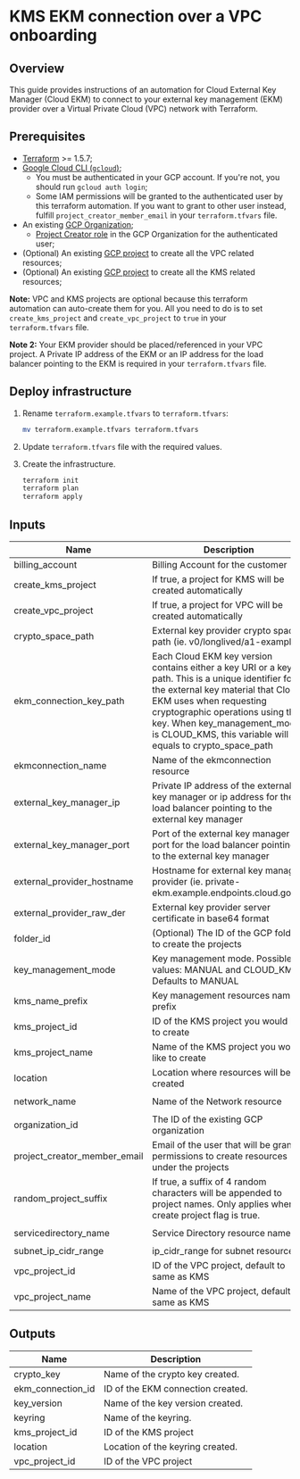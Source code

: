 # KMS EKM connection over a VPC onboarding

## Overview

This guide provides instructions of an automation for Cloud External Key Manager (Cloud EKM) to connect to your external key management (EKM) provider over a Virtual Private Cloud (VPC) network with Terraform.

## Prerequisites

- [Terraform](https://developer.hashicorp.com/terraform/downloads) >= 1.5.7;
- [Google Cloud CLI (`gcloud`)](https://cloud.google.com/sdk/docs/install-sdk);
    - You must be authenticated in your GCP account. If you're not, you should run `gcloud auth login`;
    - Some IAM permissions will be granted to the authenticated user by this terraform automation. If you want to grant to other user instead, fulfill `project_creator_member_email` in your `terraform.tfvars` file.
- An existing [GCP Organization](https://cloud.google.com/resource-manager/docs/creating-managing-organization);
    - [Project Creator role](https://cloud.google.com/resource-manager/docs/default-access-control#adding_a_billing_account_creator_and_project_creator) in the GCP Organization for the authenticated user;
- (Optional) An existing [GCP project](https://cloud.google.com/resource-manager/docs/creating-managing-projects#creating_a_project) to create all the VPC related resources;
- (Optional) An existing [GCP project](https://cloud.google.com/resource-manager/docs/creating-managing-projects#creating_a_project) to create all the KMS related resources;

**Note:** VPC and KMS projects are optional because this terraform automation can auto-create them for you. All you need to do is to set `create_kms_project` and `create_vpc_project` to `true` in your `terraform.tfvars` file.

**Note 2:** Your EKM provider should be placed/referenced in your VPC project. A Private IP address of the EKM or an IP address for the load balancer pointing to the EKM is required in your `terraform.tfvars` file.

## Deploy infrastructure

1. Rename `terraform.example.tfvars` to `terraform.tfvars`:
    ```sh
    mv terraform.example.tfvars terraform.tfvars
    ```

1. Update `terraform.tfvars` file with the required values.

1. Create the infrastructure.

    ```sh
    terraform init
    terraform plan
    terraform apply
    ```

<!-- BEGINNING OF PRE-COMMIT-TERRAFORM DOCS HOOK -->
## Inputs

| Name | Description | Type | Default | Required |
|------|-------------|------|---------|:--------:|
| billing\_account | Billing Account for the customer | `string` | `""` | no |
| create\_kms\_project | If true, a project for KMS will be created automatically | `bool` | `true` | no |
| create\_vpc\_project | If true, a project for VPC will be created automatically | `bool` | `true` | no |
| crypto\_space\_path | External key provider crypto space path (ie. v0/longlived/a1-example) | `string` | `""` | no |
| ekm\_connection\_key\_path | Each Cloud EKM key version contains either a key URI or a key path. This is a unique identifier for the external key material that Cloud EKM uses when requesting cryptographic operations using the key. When key\_management\_mode is CLOUD\_KMS, this variable will be equals to crypto\_space\_path | `string` | n/a | yes |
| ekmconnection\_name | Name of the ekmconnection resource | `string` | `"ekmconnection"` | no |
| external\_key\_manager\_ip | Private IP address of the external key manager or ip address for the load balancer pointing to the external key manager | `string` | `"10.2.0.48"` | no |
| external\_key\_manager\_port | Port of the external key manager or port for the load balancer pointing to the external key manager | `string` | `"443"` | no |
| external\_provider\_hostname | Hostname for external key manager provider (ie. private-ekm.example.endpoints.cloud.goog) | `string` | n/a | yes |
| external\_provider\_raw\_der | External key provider server certificate in base64 format | `string` | n/a | yes |
| folder\_id | (Optional) The ID of the GCP folder to create the projects | `string` | `""` | no |
| key\_management\_mode | Key management mode. Possible values: MANUAL and CLOUD\_KMS. Defaults to MANUAL | `string` | `"MANUAL"` | no |
| kms\_name\_prefix | Key management resources name prefix | `string` | `"kms-vpc"` | no |
| kms\_project\_id | ID of the KMS project you would like to create | `string` | `""` | no |
| kms\_project\_name | Name of the KMS project you would like to create | `string` | n/a | yes |
| location | Location where resources will be created | `string` | `"us-central1"` | no |
| network\_name | Name of the Network resource | `string` | `"vpc-network-name"` | no |
| organization\_id | The ID of the existing GCP organization | `string` | n/a | yes |
| project\_creator\_member\_email | Email of the user that will be granted permissions to create resources under the projects | `string` | `""` | no |
| random\_project\_suffix | If true, a suffix of 4 random characters will be appended to project names. Only applies when create project flag is true. | `bool` | `false` | no |
| servicedirectory\_name | Service Directory resource name | `string` | `"ekm-service-directory"` | no |
| subnet\_ip\_cidr\_range | ip\_cidr\_range for subnet resource | `string` | `"10.2.0.0/16"` | no |
| vpc\_project\_id | ID of the VPC project, default to same as KMS | `string` | `""` | no |
| vpc\_project\_name | Name of the VPC project, default to same as KMS | `string` | `""` | no |

## Outputs

| Name | Description |
|------|-------------|
| crypto\_key | Name of the crypto key created. |
| ekm\_connection\_id | ID of the EKM connection created. |
| key\_version | Name of the key version created. |
| keyring | Name of the keyring. |
| kms\_project\_id | ID of the KMS project |
| location | Location of the keyring created. |
| vpc\_project\_id | ID of the VPC project |

<!-- END OF PRE-COMMIT-TERRAFORM DOCS HOOK -->
